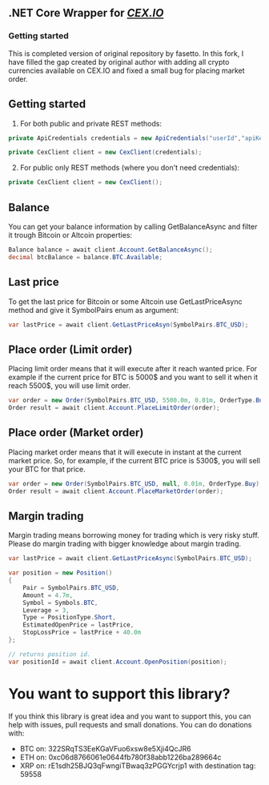 
## .NET Core Wrapper for *[CEX.IO](https://cex.io/)*

### Getting started
This is completed version of original repository by fasetto.
In this fork, I have filled the gap created by original author with adding all crypto currencies available on CEX.IO and fixed a small bug for placing market order.
## Getting started

1) For both public and private REST methods:

```csharp
private ApiCredentials credentials = new ApiCredentials("userId","apiKey","apiSecret");

private CexClient client = new CexClient(credentials);
```

2) For public only REST methods (where you don't need credentials):

```csharp
private CexClient client = new CexClient();
```

## Balance

You can get your balance information by calling GetBalanceAsync and filter it trough Bitcoin or Altcoin properties:

```csharp
Balance balance = await client.Account.GetBalanceAsync();
decimal btcBalance = balance.BTC.Available;
```

## Last price

To get the last price for Bitcoin or some Altcoin use GetLastPriceAsync method and give it SymbolPairs enum as argument:

```csharp
var lastPrice = await client.GetLastPriceAsyn(SymbolPairs.BTC_USD);
```

## Place order (Limit order)

Placing limit order means that it will execute after it reach wanted price. For example if the current price for BTC is 5000$ and you want to sell it when it reach 5500$, you will use limit order.

```csharp
var order = new Order(SymbolPairs.BTC_USD, 5500.0m, 0.01m, OrderType.Buy);
Order result = await client.Account.PlaceLimitOrder(order);
```

## Place order (Market order)

Placing market order means that it will execute in instant at the current market price. So, for example, if the current BTC price is 5300$, you will sell your BTC for that price.

```csharp
var order = new Order(SymbolPairs.BTC_USD, null, 0.01m, OrderType.Buy);
Order result = await client.Account.PlaceMarketOrder(order);
```

## Margin trading

Margin trading means borrowing money for trading which is very risky stuff. Please do margin trading with bigger knowledge about margin trading.

```csharp
var lastPrice = await client.GetLastPriceAsync(SymbolPairs.BTC_USD);

var position = new Position()
{
    Pair = SymbolPairs.BTC_USD,
    Amount = 4.7m,
    Symbol = Symbols.BTC,
    Leverage = 3,
    Type = PositionType.Short,
    EstimatedOpenPrice = lastPrice,
    StopLossPrice = lastPrice + 40.0m
};

// returns position id.
var positionId = await client.Account.OpenPosition(position);
```

# You want to support this library?
If you think this library is great idea and you want to support this, you can help with issues, pull requests and small donations.
You can do donations with:
  - BTC on: 322SRqTS3EeKGaVFuo6xsw8e5Xji4QcJR6
  - ETH on: 0xc06d8766061e0644fb780f38abb1226ba289664c
  - XRP on: rE1sdh25BJQ3qFwngiTBwaq3zPGGYcrjp1 with destination tag: 59558
